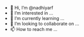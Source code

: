 - 👋 Hi, I’m @nadhiyarf
- 👀 I’m interested in ...
- 🌱 I’m currently learning ...
- 💞️ I’m looking to collaborate on ...
- 📫 How to reach me ...

<!---
nadhiyarf/nadhiyarf is a ✨ special ✨ repository because its `README.md` (this file) appears on your GitHub profile.
You can click the Preview link to take a look at your changes.
--->
